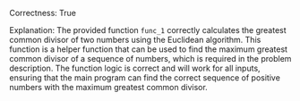 Correctness: True

Explanation: The provided function `func_1` correctly calculates the greatest common divisor of two numbers using the Euclidean algorithm. This function is a helper function that can be used to find the maximum greatest common divisor of a sequence of numbers, which is required in the problem description. The function logic is correct and will work for all inputs, ensuring that the main program can find the correct sequence of positive numbers with the maximum greatest common divisor.